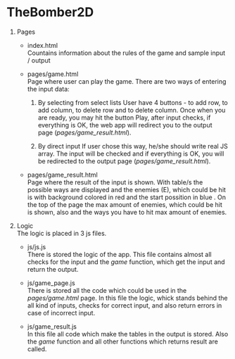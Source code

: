 # TheBomber2D

1. Pages
	* index.html\
		Countains information about the rules of the game and sample input / output

	* pages/game.html\
		Page where user can play the game\. There are two ways of entering the input data:
		1. By selecting from select lists
				User have 4 buttons \- to add row, to add column, to delete row and to delete column\. Once when you are ready, you may hit the button Play, after input checks, if everything is OK,  the web app will redirect you to the output page \(*pages/game_result.html*\)\.
        
		2. By direct input
				If user chose this way, he/she should write real JS array\. The input will be checked and if everything is OK, you will be redirected to the output page \(*pages/game_result.html*\)\.

	* pages/game_result.html\
		Page where the result of the input is shown\. With table/s the possible ways are displayed and the enemies \(E\), which could be hit is with background colored in red and the start possition in blue \. On the top of the page the max amount of enemies, which could be hit is shown, also and the ways you have to hit max amount of enemies\.

2. Logic\
The logic is placed in 3 js files\.
	* js/js.js\
		    There is stored the logic of the app\. This file contains almost all checks for the input and the *game* function, which get the input and return the output\.

	* js/game_page.js\
		    There is stored all the code which could be used in the *pages/game.html* page\. In this file the logic, whick stands behind the all kind of inputs, checks for correct input, and also return errors in case of incorrect input\.
        
	* js/game_result.js\
		    In this file all code which make the tables in the output is stored\. Also the *game* function and all other functions which returns result are called\.